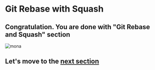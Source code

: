 # Git Rebase with Squash



## Congratulation. You are done with "Git Rebase and Squash" section

![mona](https://user-images.githubusercontent.com/5396174/187010589-a9cbdd9f-f9eb-4e3b-bac0-4abeb8714e8d.png) 

## Let's move to the [next section](8_GitReset_With_Exercise.md)
